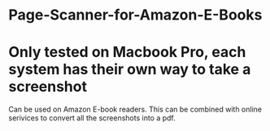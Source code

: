 # Page-Scanner-for-Amazon-E-Books

# Only tested on Macbook Pro, each system has their own way to take a screenshot

Can be used on Amazon E-book readers. This can be combined with online serivices to convert all the screenshots into a pdf.
